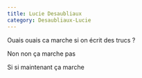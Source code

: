 ```yaml
---
title: Lucie Desaubliaux
category: Desaubliaux-Lucie
---
```


Ouais ouais ca marche si on écrit des trucs ?

Non non ça marche pas

Si si maintenant ça marche